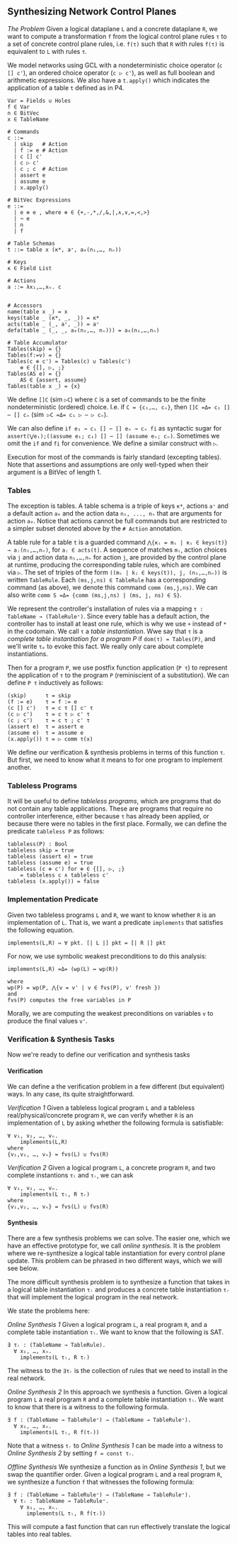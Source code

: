 ## Synthesizing Network Control Planes

_The Problem_ Given a logical dataplane `L` and a concrete dataplane
`R`, we want to compute a transformation `f` from the logical control
plane rules `τ` to a set of concrete control plane rules, i.e. `f(τ)`
such that `R` with rules `f(τ)` is equivalent to `L` with rules `τ`.

We model networks using GCL with a nondeterministic choice operator
(`c [] c'`), an ordered choice operator (`c ▷ c'`), as well as full
boolean and arithmetic expressions. We also have a `t.apply()` which
indicates the application of a table `t` defined as in P4.

```
Var = Fields ∪ Holes
f ∈ Var
n ∈ BitVec
x ∈ TableName

# Commands
c ::=
  | skip   # Action
  | f := e # Action
  | c [] c'
  | c ▷ c'
  | c ; c  # Action
  | assert e
  | assume e
  | x.apply()

# BitVec Expressions
e ::= 
  | e ⊕ e , where ⊕ ∈ {+,-,*,/,&,|,∧,∨,=,<,>}
  | ¬ e
  | n
  | f
  
# Table Schemas
t ::= table x (κ*, a⁺, a₀(n₁,…, nₙ))

# Keys
κ ∈ Field List

# Actions
a ::= λx₁,…,xₙ. c


# Accessors
name(table x _) = x
keys(table _ (κ*, _, _)) = κ*
acts(table _ (_, a⁺, _)) = a⁺
defa(table _ (_, _, a₀(n₁,…, nₙ))) = a₀(n₁,…,nₙ)

# Table Accumulator
Tables(skip) = {}
Tables(f:=v) = {}
Tables(c ⊕ c') = Tables(c) ∪ Tables(c')
	⊕ ∈ {[], ▷, ;}
Tables(AS e) = {}
	AS ∈ {assert, assume}
Tables(table x _) = {x}	
```

We define `[]C` (sim `▷C`) where `C` is a set of commands to be the
finite nondeterministic (ordered) choice. I.e. if `C = {c₁,…, cₙ}`,
then `[]C =Δ= c₁ [] ⋯ [] cₙ` (sim` ▷C =Δ= c₁ ▷ ⋯ ▷ cₙ`).

We can also define `if e₁ → c₁ [] ⋯ [] eₙ → cₙ fi` as syntactic sugar
for `assert(⋁eᵢ);((assume e₁; c₁) [] ⋯ [] (assume eₙ; cₙ)`. Sometimes
we omit the `if` and `fi` for convenience. We define a similar
construct with `▷`.

Execution for most of the commands is fairly standard (excepting
tables). Note that assertions and assumptions are only well-typed when
their argument is a BitVec of length 1.

### Tables 

The exception is tables. A table schema is a triple of keys `κ*`,
actions `a⁺` and a default action `a₀` and the action data `n₁, ...,
nₙ` that are arguments for action `a₀`.  Notice that actions cannot be
full commands but are restricted to a simpler subset denoted above by
the `# Action` annotation. 

A table rule for a table `t` is a guarded command `⋀{κᵢ = mᵢ |
κᵢ ∈ keys(t)} → aⱼ(n₁,…,nₙ)`, for `aⱼ ∈ acts(t)`. A sequence of
matches `mᵢ`, action choices via `j` and action data `n₁,…,nₙ` for
action `j`, are provided by the control plane at runtime, producing
the corresponding table rules, which are combined via `▷`. The set of
triples of the form `((mᵢ | kᵢ ∈ keys(t)), j, (n₁,…,nₙ))` is written
`TableRule`. Each `(ms,j,ns) ∈ TableRule` has a corresponding command
(as above), we denote this command `comm (ms,j,ns)`. We can also write
`comm S =Δ= {comm (ms,j,ns) | (ms, j, ns) ∈ S}`.

We represent the controller's installation of rules via a mapping `τ :
TableName → (TableRule⁺)`. Since every table has a default action, the
controller has to install at least one rule, which is why we use `+`
instead of `*` in the codomain. We call `τ` a _table
instantiation_. Wwe say that `τ` is a _complete table instantiation
for a program P_ if `dom(τ) = Tables(P)`, and we'll write `τₚ` to
evoke this fact. We really only care about complete instantiations.

Then for a program `P`, we use postfix function application (`P τ`)
to represent the application of `τ` to the program `P` (reminiscient
of a substitution). We can define `P τ` inductively as follows:

```
(skip)      τ = skip
(f := e)    τ = f := e
(c [] c')   τ = c τ [] c' τ
(c ▷ c')    τ = c τ ▷ c' τ
(c ; c')    τ = c τ ; c' τ
(assert e)  τ = assert e
(assume e)  τ = assume e
(x.apply()) τ = ▷ comm τ(x)
```

We define our verification & synthesis problems in terms of this
function `τ`. But first, we need to know what it means to for one
program to implement another.

### Tableless Programs

It will be useful to define _tableless programs_, which are programs
that do not contain any table applications. These are programs that
require no controller interference, either because `τ` has already
been applied, or because there were no tables in the first
place. Formally,  we can define the predicate `tableless P` as
follows:

```
tableless(P) : Bool
tableless skip = true
tableless (assert e) = true
tableless (assume e) = true
tableless (c ⊕ c') for ⊕ ∈ {[], ▷, ;}
	= tableless c ∧ tableless c'
tableless (x.apply()) = false
```

### Implementation Predicate

Given two tableless programs `L` and `R`, we want to know whether `R`
is an implementation of `L`. That is, we want a predicate `implements`
that satisfies the following equation.

```
implements(L,R) ⇔ ∀ pkt. [| L |] pkt = [| R |] pkt
```

For now, we use symbolic weakest preconditions to do this analysis:

```
implements(L,R) =Δ= (wp(L) ↔ wp(R))

where 
wp(P) = wp(P, ⋀{v = v' | v ∈ fvs(P), v' fresh })
and
fvs(P) computes the free variables in P
```

Morally, we are computing the weakest preconditions on variables `v`
to produce the final values `v'`.


### Verification & Synthesis Tasks

Now we're ready to define our verification and synthesis tasks

#### Verification

We can define a the verification problem in a few different (but
equivalent) ways. In any case, its quite straightforward.

_Verification 1_ Given a tableless logical program `L` and a tableless
real/physical/concrete program `R`, we can verify whether `R` is an
implementation of `L` by asking whether the following formula is
satisfiable:

```
∀ v₁, v₂, …, vₙ. 
	implements(L,R)
where
{v₁,v₂, …, vₙ} = fvs(L) ∪ fvs(R)
```

_Verification 2_ Given a logical program `L`, a concrete program `R`,
and two complete instantions `τₗ` and `τᵣ`, we can ask

```
∀ v₁, v₂, …, vₙ. 
	implements(L τₗ, R τᵣ)
where
{v₁,v₂, …, vₙ} = fvs(L) ∪ fvs(R)
```


#### Synthesis

There are a few synthesis problems we can solve. The easier one, which
we have an effective prototype for, we call *online synthesis*. It is
the problem where we re-synthesize a logical table instantiation for
every control plane update. This problem can be phrased in two
different ways, which we will see below.

The more difficult synthesis problem is to synthesize a function that
takes in a logical table instantiation `τₗ` and produces a concrete
table instantiation `τᵣ` that will implement the logical program in
the real network.

We state the problems here:

_Online Synthesis 1_ Given a logical program `L`, a real program `R`,
and a complete table instantiation `τₗ`. We want to know that the
following is SAT. 

```
∃ τᵣ : (TableName → TableRule).
  ∀ x₁, …, xₙ.
    implements(L τₗ, R τᵣ)
```

The witness to the `∃τᵣ` is the collection of rules that we need to
install in the real network.


_Online Synthesis 2_ In this approach we synthesis a function. Given a
logical program `L` a real program `R` and a complete table
instantiation `τₗ`. We want to know that there is a witness to the
following formula.


```
∃ f : (TableName → TableRule⁺) → (TableName → TableRule⁺).
  ∀ x₁, …, xₙ.
    implements(L τₗ, R f(τᵣ))
```

Note that a witness `τᵣ` to _Online Synthesis 1_ can be made into a
witness to _Online Synthesis 2_ by setting `f = const τᵣ`.


_Offline Synthesis_ We synthesize a function as in *Online Synthesis
1*, but we swap the quantifier order. Given a logical program `L` and
a real program `R`, we synthesize a function `f` that witnesses the
following formula:

```
∃ f : (TableName → TableRule⁺) → (TableName → TableRule⁺).
  ∀ τₗ : TableName → TableRule⁺.
	∀ x₁, …, xₙ.
      implements(L τₗ, R f(τᵣ))
```

This will compute a fast function that can run effectively translate
the logical tables into real tables.
